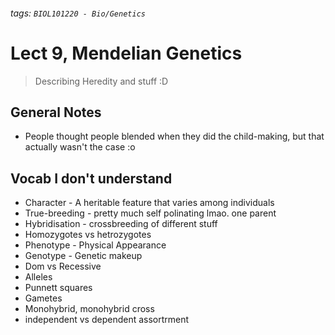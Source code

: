 ###### tags: `BIOL101220 - Bio/Genetics`

# Lect 9, Mendelian Genetics

> Describing Heredity and stuff :D

## General Notes

- People thought people blended when they did the child-making, but that actually wasn't the case :o

## Vocab I don't understand 
- Character - A heritable feature that varies among individuals
- True-breeding - pretty much self polinating lmao. one parent
- Hybridisation - crossbreeding of different stuff
- Homozygotes vs hetrozygotes
- Phenotype - Physical Appearance
- Genotype - Genetic makeup
- Dom vs Recessive
- Alleles
- Punnett squares
- Gametes
- Monohybrid, monohybrid cross
- independent vs dependent assortrment
